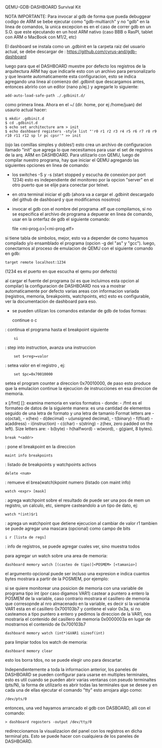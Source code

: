 QEMU-GDB-DASHBOARD Survival Kit

NOTA IMPORTANTE:
	Para invocar al gdb de forma que pueda debuggear codigo de ARM se bebe ejecutar como "gdb-multiarch" y no "gdb" en la linea de comandos, la unica excepcion es en el caso de correr gdb en un S.O. que este ejecutando en un host ARM nativo (caso BBB o RasPI, tablet con ARM o MacBook con M1/2, etc)

El dashboard se instala como un .gdbinit en la carpeta raiz del usuario actual, se debe
descargar de : https://github.com/cyrus-and/gdb-dashboard

luego para que el DASHBOARD muestre por defecto los registros de la arquitectura ARM hay que indicarle esto con un archivo para personalizarlo y que levante automaticamente esta configuracion, esto se indica agregando una linea al comienzo del .gdbinit que descargamos antes, entonces abrirlo con un editor (nano p/ej.) y agregarle lo siguiente:

	add-auto-load-safe-path ./.gdbinit.d/

como primera linea.
Ahora en el ~/ (dir. home, por ej /home/juan) del usaurio actual hacer:

	$ mkdir .gdbinit.d
	$ cd .gdbinit.d
	$ echo set architecture arm > init
	$ echo dashboard registers -style list "'r0 r1 r2 r3 r4 r5 r6 r7 r8 r9 r10 r11 r12 sp lr pc cpsr'" >> init  

(ojo las comillas simples y dobles!)
esto crea un archivo de configuracion llamado "init" que agrega lo que necesitamos para usar el set de registros de la arq. ARM en DASHBOARD.
Para utilizarlo con QEMU, luego de compilar nuestro programa, hay que iniciar el QEMU agregando las siguientes opciones en linea de comando:

- los switches -S y -s (start stopped y escucha de conexion por port 1234) esto es independiente del monitoreo por la opcion "server" en el otro puerto que se elije para conectar por telnet.
- en otra terminal iniciar el gdb (ahora va a cargar el .gdbinit descargado del github de dashboard y que modificamos nosotros)
- invocar el gdb con el nombre del programa .elf que compilamos, si no se especifica el archivo de programa a depuerar en linea de comando, usar en la onterfaz de gdb el siguiente comando:

	file <mi-prog.o>|<mi-prog.elf> 

si tiene tabla de simbolos, mejor, esto va a depender de como hayamos compilado y/o ensamblado el programa (opcion -g del "as" y "gcc").
luego, conectarnos al proceso de emulacion de QEMU con el siguiente comando en gdb:

	target remote localhost:1234 

(1234 es el puerto en que escucha el qemu por defecto)

	
al cargar el fuente del programa (si es que incluimos esta opcion al compilar) la configuracion de DASHBOARD nos va a mostrar automaticamente por defecto varias areas con informacion variada (registros, memoria, breakpoints, watchpoints, etc) esto es configurable, ver la documentacion de dashboard para eso.

- se pueden utilizan los comandos estandar de gdb de todas formas:

	continue o c

: continua el programa hasta el breakpoint siguiente

    	si 

: step into instruction, avanza una instruccion

    	set $<reg>=valor
	
: setea valor en el registro <reg>, ej: 
	
    	set $pc=0x70010000 

setea el program counter a direccion 0x70010000, de paso esto produce que la emulacion continue la ejecucion de instrucciones en esa direccion de memoria.

x [/fmt] [<addr>]: examina memoria en varios formatos
    - donde:
        - /fmt es el formateo de datos de la siguiente manera:
		es una cantidad de elementos seguido de una letra de formato y una letra de tamanio
		Format letters are 
        - o(octal), 
        - x(hex)
        - d(decimal)
        - u(unsigned decimal),
        - t(binary)
        - f(float)
        - a(address)
        - i(instruction)
        - c(char)
        - s(string)
        - z(hex, zero padded on the left).
		Size letters are:
        - b(byte)
        - h(halfword)
        - w(word), 
        - g(giant, 8 bytes).

    break *<addr>

: pone el breakpoint en la direccion <addr>

    maint info breakpoints 

: listado de breakpoints y watchpoints activos

    delete <num>

: remueve el brea(watch)kpoint numero <num> (listado con maint info)

    watch <expr> [mask]

: agrega watchpoint sobre el resultado de <expr> puede ser una pos de mem un registro, un calculo, etc, siempre casteandolo a un tipo de dato, ej:

	watch *(int)$r1

: agrega un watchpoint que detiene ejecucion al cambiar de valor r1 tambien se puede agregar una mascara (opcional) como campo de bits

    i r [lista de regs] 

: info de registros, se puede agregar cuales ver, sino muestra todos

para agregar un watch sobre una area de memoria:

	dashboard memory watch [(casteo de tipo)]<POSMEM> [<tamanio>]

el argumento opcional <tamanio> puede ser incluso una expresion e indica cuantos bytes mostrara a partir de la POSMEM, por ejemplo:

si se quiere monitorear una posicion de memoria con una variable de programa tipo int (por caso digamos VAR1)  castear a puntero a entero la POSMEM de la variable, caso contrario mostrara el casillero de memoria que corresopnde al nro almacenado en la variable, es decir si la variable VAR1 esta en el casillero 0x700103b7 y contiene el valor 0x3a, si no casteamos a tipo puntero a entero y pedimos la direccion de la VAR1, nos mostraria el contenido del casillero de memoria 0x0000003a en lugar de mostrarnos el contenido de 0x700103b7 

	dashboard memory watch (int*)&VAR1 sizeof(int)

para limpiar todos los watch de memoria:

	dashboard memory clear

esto los borra tdos, no se puede elegir uno para descartar.

Independientemente a toda la informacion anterior, los paneles de DASHBOARD se pueden configurar para usarse en multiples terminales, esto es util cuando se pueden abrir varias ventanas con pseudo terminaltes (pts/N), la forma de utilizarlo es abrir todas las terminales que se desee y en cada una de ellas ejecutar el comando "tty" esto arrojara algo como:
	
	/dev/pts/0

entonces, una ved hayamos arrancado el gdb con DASBOARD, alli con el comando:

	> dashboard regosters -output /dev/tty/0

redireccionamos la visualizacion del panel con los registros en dicha terminal pts. Esto se puede hacer con cualquiera de los paneles de DASHBOARD.
